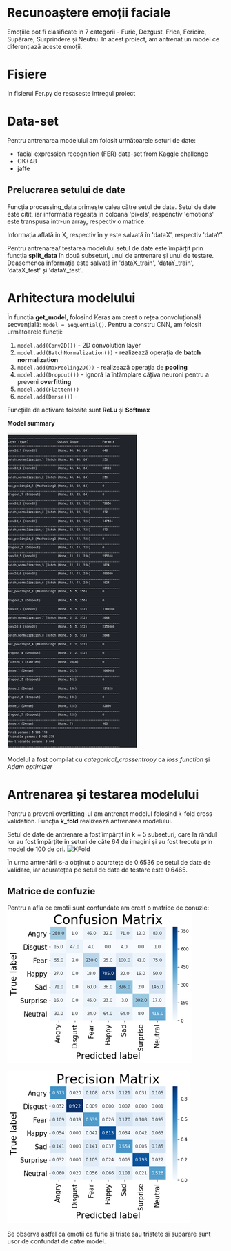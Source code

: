 # Recunoaștere emoții faciale

Emoțiile pot fi clasificate in 7 categorii - Furie, Dezgust, Frica, Fericire, Supărare, Surprindere și Neutru.
In acest proiect, am antrenat un model ce diferențiază aceste emoții.

# Fisiere
In fisierul Fer.py de resaseste intregul proiect

# Data-set
Pentru antrenarea modelului am folosit următoarele seturi de date:

 - facial expression recognition (FER) data-set from Kaggle challenge
 - CK+48
 - jaffe
 
## Prelucrarea setului de date

Funcția processing_data primește calea către setul de date. Setul de date este citit, iar informatia regasita in coloana 'pixels', respenctiv 'emotions' este transpusa intr-un array, respectiv o matrice.

Informația aflată in X, respectiv în y este salvată în 'dataX', respectiv 'dataY'.

Pentru antrenarea/ testarea modelului setul de date este împărțit prin funcția **split_data** în două subseturi, unul de antrenare și unul de testare. Deasemenea informația este salvată în 'dataX_train', 'dataY_train', 'dataX_test' și 'dataY_test'.

# Arhitectura modelului
În funcția **get_model**, folosind Keras am creat o rețea convoluțională secvențială:  `model = Sequential()`. Pentru a constru CNN, am folosit următoarele funcții:

 1. `model.add(Conv2D())` - 2D convolution layer
 2. `model.add(BatchNormalization())` - realizează operația de **batch normalization**
 3. `model.add(MaxPooling2D())` - realizează operația de **pooling**
 4. `model.add(Dropout())` - ignoră la întâmplare câțiva neuroni pentru a preveni **overfitting**
 5. `model.add(Flatten())`
 6. `model.add(Dense())` -

Funcțiile de activare folosite sunt **ReLu** și **Softmax**

**Model summary**

![Model summary](https://github.com/CristianaLazar/Recunoastere-emotii-faciale/blob/master/images/modelSummary.png "Model")


Modelul a fost compilat cu *categorical_crossentropy* ca *loss function* și *Adam optimizer*

# Antrenarea și testarea modelului
Pentru a preveni overfitting-ul am antrenat modelul folosind k-fold cross validation.
Funcția **k_fold** realizează antrenarea modelului.

Setul de date de antrenare a fost împărțit in k = 5 subseturi, care la rândul lor au fost  împărțite in seturi de câte 64 de imagini și au fost trecute prin model de 100 de ori. 
![](https://picasaweb.google.com/107503410125380287446/6730451544730563857#6730451547347497458 "KFold")

În urma antrenării s-a obținut o acuratețe de 0.6536 pe setul de date de validare, iar acuratețea pe setul de date de testare este 0.6465.

## Matrice de confuzie
Pentru a afla ce emotii sunt confundate am creat o matrice de conuzie:
![Matricea de confuzie](https://github.com/CristianaLazar/Recunoastere-emotii-faciale/blob/master/images/ConfMat.png "ConfMat")

![Matricea de precizie](https://github.com/CristianaLazar/Recunoastere-emotii-faciale/blob/master/images/PrecMat.png "PredMat")

Se observa astfel ca emotii ca furie si triste sau tristete si suparare sunt usor de confundat de catre model.
